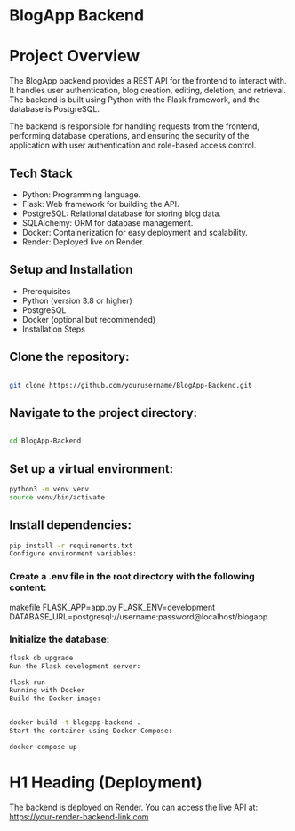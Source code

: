 # BlogApp Backend

# Project Overview
The BlogApp backend provides a REST API for the frontend to interact with. It handles user authentication, blog creation, editing, deletion, and retrieval. The backend is built using Python with the Flask framework, and the database is PostgreSQL.

The backend is responsible for handling requests from the frontend, performing database operations, and ensuring the security of the application with user authentication and role-based access control.

## Tech Stack
- Python: Programming language.
- Flask: Web framework for building the API.
- PostgreSQL: Relational database for storing blog data.
- SQLAlchemy: ORM for database management.
- Docker: Containerization for easy deployment and scalability.
- Render: Deployed live on Render.

## Setup and Installation
- Prerequisites
- Python (version 3.8 or higher)
- PostgreSQL
- Docker (optional but recommended)
- Installation Steps


## Clone the repository:
```bash

git clone https://github.com/yourusername/BlogApp-Backend.git
```
## Navigate to the project directory:

```bash

cd BlogApp-Backend
```

## Set up a virtual environment:

```bash
python3 -m venv venv
source venv/bin/activate
```
## Install dependencies:

```bash
pip install -r requirements.txt
Configure environment variables:
```

### Create a .env file in the root directory with the following content:
makefile
FLASK_APP=app.py
FLASK_ENV=development
DATABASE_URL=postgresql://username:password@localhost/blogapp


### Initialize the database:

```bash
flask db upgrade
Run the Flask development server:
```

```bash
flask run
Running with Docker
Build the Docker image:
```

```bash

docker build -t blogapp-backend .
Start the container using Docker Compose:
```

```bash
docker-compose up
```


# H1 Heading (Deployment)
The backend is deployed on Render. You can access the live API at: https://your-render-backend-link.com
